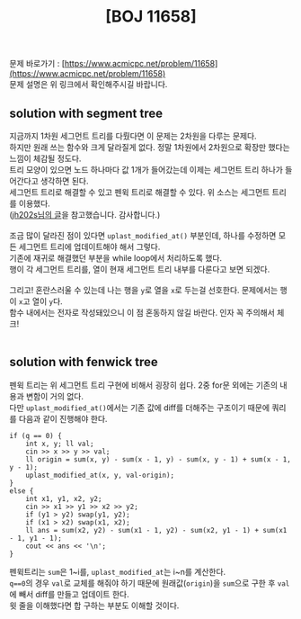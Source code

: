 ﻿---
toc: true
title:  "[BOJ 11658]"
last_modified_at:   2020-08-17
excerpt: "구간 합 구하기 3"
categories: PS2020
image: "/images/11658.png"
sitemap :
  changefreq : weekly
  priority : 1.0
---

문제 바로가기 : [https://www.acmicpc.net/problem/11658](https://www.acmicpc.net/problem/11658)<br>
문제 설명은 위 링크에서 확인해주시길 바랍니다.
<br>
## solution with segment tree
<script src="https://gist.github.com/yooniversal/7ad6350d9b738e8c87d4bd9a4e7ad579.js"></script>

지금까지 1차원 세그먼트 트리를 다뤘다면 이 문제는 2차원을 다루는 문제다.<br>
하지만 원래 쓰는 함수와 크게 달라질게 없다. 정말 1차원에서 2차원으로 확장만 했다는 느낌이 체감될 정도다.<br>
트리 모양이 있으면 노드 하나마다 값 1개가 들어갔는데 이제는 세그먼트 트리 하나가 들어간다고 생각하면 된다.<br>
세그먼트 트리로 해결할 수 있고 펜윅 트리로 해결할 수 있다. 위 소스는 세그먼트 트리를 이용했다.<br>
([jh202s님의 글](http://blog.naver.com/jh20s/221351546136)을 참고했습니다. 감사합니다.)<br>
<br>
조금 많이 달라진 점이 있다면 `uplast_modified_at()` 부분인데, 하나를 수정하면 모든 세그먼트 트리에 업데이트해야 해서 그렇다.<br>
기존에 재귀로 해결했던 부분을 while loop에서 처리하도록 했다.<br>
행이 각 세그먼트 트리를, 열이 현재 세그먼트 트리 내부를 다룬다고 보면 되겠다.<br>
<br>
그리고! 혼란스러울 수 있는데 나는 행을 `y`로 열을 `x`로 두는걸 선호한다. 문제에서는 행이 `x`고 열이 `y`다.<br>
함수 내에서는 전자로 작성돼있으니 이 점 혼동하지 않길 바란다. 인자 꼭 주의해서 체크!<br>
<br>

## solution with fenwick tree
<script src="https://gist.github.com/yooniversal/fb5494d097b9d604cc16d89f29f39c19.js"></script>

펜윅 트리는 위 세그먼트 트리 구현에 비해서 굉장히 쉽다. 2중 for문 외에는 기존의 내용과 변함이 거의 없다.<br>
다만 `uplast_modified_at()`에서는 기존 값에 diff를 더해주는 구조이기 때문에 쿼리를 다음과 같이 진행해야 한다.<br>
```
if (q == 0) {
    int x, y; ll val;
    cin >> x >> y >> val;
    ll origin = sum(x, y) - sum(x - 1, y) - sum(x, y - 1) + sum(x - 1, y - 1);
    uplast_modified_at(x, y, val-origin);
}
else {
    int x1, y1, x2, y2;
    cin >> x1 >> y1 >> x2 >> y2;
    if (y1 > y2) swap(y1, y2);
    if (x1 > x2) swap(x1, x2);
    ll ans = sum(x2, y2) - sum(x1 - 1, y2) - sum(x2, y1 - 1) + sum(x1 - 1, y1 - 1);
    cout << ans << '\n';
}
```
펜윅트리는 `sum`은 1~i를, `uplast_modified_at`는 i~n를 계산한다.<br>
`q==0`의 경우 `val`로 교체를 해줘야 하기 때문에 원래값(`origin`)을 `sum`으로 구한 후 `val`에 빼서 diff를 만들고 업데이트 한다.<br>
윗 줄을 이해했다면 합 구하는 부분도 이해할 것이다.

<script src="https://utteranc.es/client.js"
        repo="yooniversal/blog-comments"
        issue-term="pathname"
        theme="github-light"
        crossorigin="anonymous"
        async>
</script>
